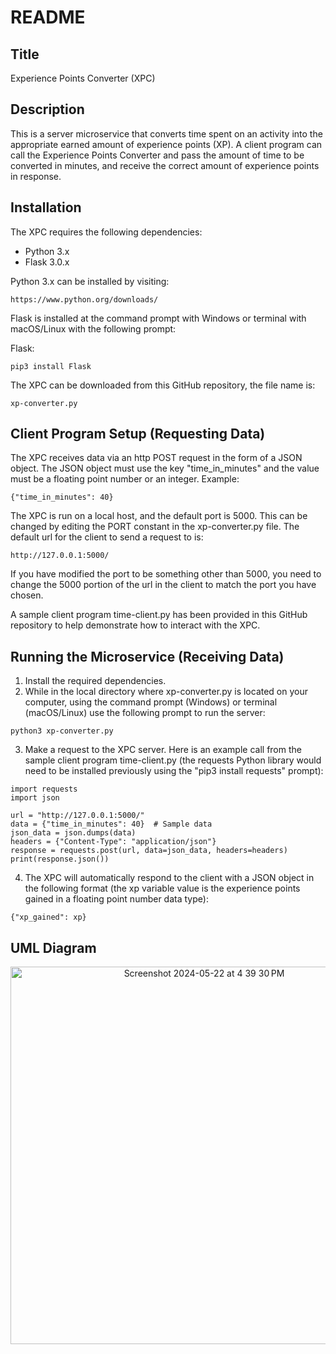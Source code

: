 # README

## Title

Experience Points Converter (XPC)

## Description

This is a server microservice that converts time spent on an activity into the appropriate earned amount of experience points (XP). A client program can call the Experience Points Converter and pass the amount of time to be converted in minutes, and receive the correct amount of experience points in response.

## Installation

The XPC requires the following dependencies:
    
- Python 3.x
- Flask 3.0.x

Python 3.x can be installed by visiting:

```
https://www.python.org/downloads/
```
    
Flask is installed at the command prompt with Windows or terminal with macOS/Linux with the following prompt:

Flask:

```
pip3 install Flask
```

The XPC can be downloaded from this GitHub repository, the file name is:

```
xp-converter.py
```

## Client Program Setup (Requesting Data)

The XPC receives data via an http POST request in the form of a JSON object. The JSON object must use the key "time_in_minutes" and the value must be a floating point number or an integer. Example:

```
{"time_in_minutes": 40}
```

The XPC is run on a local host, and the default port is 5000. This can be changed by editing the PORT constant in the xp-converter.py file. The default url for the client to send a request to is:

```
http://127.0.0.1:5000/
```

If you have modified the port to be something other than 5000, you need to change the 5000 portion of the url in the client to match the port you have chosen.

A sample client program time-client.py has been provided in this GitHub repository to help demonstrate how to interact with the XPC.

## Running the Microservice (Receiving Data)

1. Install the required dependencies.
2. While in the local directory where xp-converter.py is located on your computer, using the command prompt (Windows) or terminal (macOS/Linux) use the following prompt to run the server:

```
python3 xp-converter.py
```

3. Make a request to the XPC server. Here is an example call from the sample client program time-client.py (the requests Python library would need to be installed previously using the "pip3 install requests" prompt):

```
import requests
import json

url = "http://127.0.0.1:5000/"
data = {"time_in_minutes": 40}  # Sample data
json_data = json.dumps(data)
headers = {"Content-Type": "application/json"}
response = requests.post(url, data=json_data, headers=headers)
print(response.json())
```  

4. The XPC will automatically respond to the client with a JSON object in the following format (the xp variable value is the experience points gained in a floating point number data type):

```
{"xp_gained": xp}
```
## UML Diagram

<p align="center">
    <img width="604" alt="Screenshot 2024-05-22 at 4 39 30 PM" src="https://github.com/Iago-7/Experience-Points-Converter/assets/71855991/1c48b5f3-3cf5-4256-9b93-4be9efc06cb4"/>
</p>
